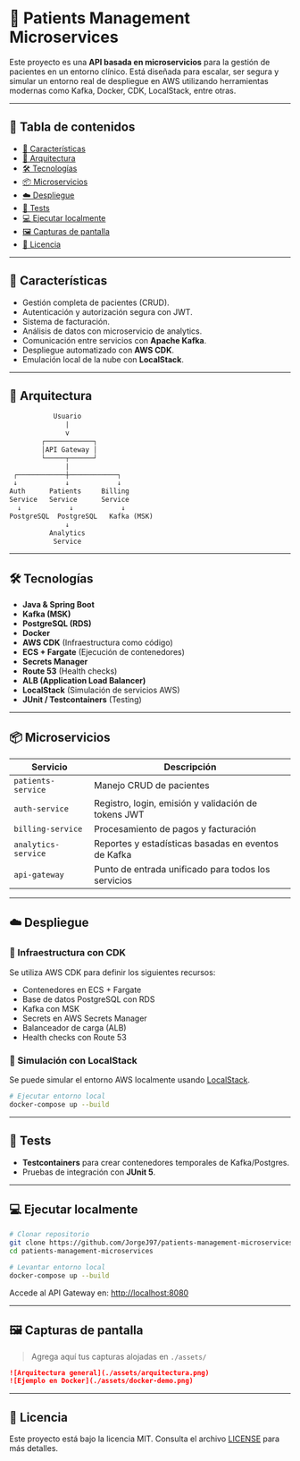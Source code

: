 # 🏥 Patients Management Microservices

Este proyecto es una **API basada en microservicios** para la gestión de pacientes en un entorno clínico. Está diseñada para escalar, ser segura y simular un entorno real de despliegue en AWS utilizando herramientas modernas como Kafka, Docker, CDK, LocalStack, entre otras.

---

## 📌 Tabla de contenidos

- [🚀 Características](#-características)
- [🧩 Arquitectura](#-arquitectura)
- [🛠️ Tecnologías](#-tecnologías)
- [📦 Microservicios](#-microservicios)
- [☁️ Despliegue](#-despliegue)
- [🧪 Tests](#-tests)
- [💻 Ejecutar localmente](#-ejecutar-localmente)
- [🖼️ Capturas de pantalla](#-capturas-de-pantalla)
- [📄 Licencia](#-licencia)

---

## 🚀 Características

- Gestión completa de pacientes (CRUD).
- Autenticación y autorización segura con JWT.
- Sistema de facturación.
- Análisis de datos con microservicio de analytics.
- Comunicación entre servicios con **Apache Kafka**.
- Despliegue automatizado con **AWS CDK**.
- Emulación local de la nube con **LocalStack**.

---

## 🧩 Arquitectura

```txt
           Usuario
              |
              v
        ┌────────────┐
        │API Gateway │
        └─────┬──────┘
              |
 ┌────────────┼────────────┐
 ↓            ↓            ↓
Auth      Patients     Billing
Service   Service      Service
  ↓            ↓            ↓
PostgreSQL  PostgreSQL   Kafka (MSK)
              ↓
          Analytics
           Service
```

---

## 🛠️ Tecnologías

- **Java & Spring Boot**
- **Kafka (MSK)**
- **PostgreSQL (RDS)**
- **Docker**
- **AWS CDK** (Infraestructura como código)
- **ECS + Fargate** (Ejecución de contenedores)
- **Secrets Manager**
- **Route 53** (Health checks)
- **ALB (Application Load Balancer)**
- **LocalStack** (Simulación de servicios AWS)
- **JUnit / Testcontainers** (Testing)

---

## 📦 Microservicios

| Servicio           | Descripción                                           |
|--------------------|-------------------------------------------------------|
| `patients-service` | Manejo CRUD de pacientes                              |
| `auth-service`     | Registro, login, emisión y validación de tokens JWT  |
| `billing-service`  | Procesamiento de pagos y facturación                  |
| `analytics-service`| Reportes y estadísticas basadas en eventos de Kafka  |
| `api-gateway`      | Punto de entrada unificado para todos los servicios  |

---

## ☁️ Despliegue

### 🧱 Infraestructura con CDK

Se utiliza AWS CDK para definir los siguientes recursos:

- Contenedores en ECS + Fargate
- Base de datos PostgreSQL con RDS
- Kafka con MSK
- Secrets en AWS Secrets Manager
- Balanceador de carga (ALB)
- Health checks con Route 53

### 🧪 Simulación con LocalStack

Se puede simular el entorno AWS localmente usando [LocalStack](https://github.com/localstack/localstack).

```bash
# Ejecutar entorno local
docker-compose up --build
```

---

## 🧪 Tests

- **Testcontainers** para crear contenedores temporales de Kafka/Postgres.
- Pruebas de integración con **JUnit 5**.

---

## 💻 Ejecutar localmente

```bash
# Clonar repositorio
git clone https://github.com/JorgeJ97/patients-management-microservices.git
cd patients-management-microservices

# Levantar entorno local
docker-compose up --build
```

Accede al API Gateway en: [http://localhost:8080](http://localhost:8080)

---

## 🖼️ Capturas de pantalla

> Agrega aquí tus capturas alojadas en `./assets/`

```md
![Arquitectura general](./assets/arquitectura.png)
![Ejemplo en Docker](./assets/docker-demo.png)
```

---

## 📄 Licencia

Este proyecto está bajo la licencia MIT. Consulta el archivo [LICENSE](./LICENSE) para más detalles.
